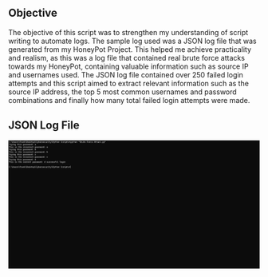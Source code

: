 ## Objective

The objective of this script was to strengthen my understanding of script writing to automate logs. The sample log used was a JSON log file that was generated from my HoneyPot Project. This helped me achieve practicality and realism, as this was a log file that contained real brute force attacks towards my HoneyPot, containing valuable information such as source IP and usernames used. The JSON log file contained over 250 failed login attempts and this script aimed to extract relevant information such as the source IP address, the top 5 most common usernames and password combinations and finally how many total failed login attempts were made.

## JSON Log File
![JSON Log File](./images/BruteForce-Output.png)

